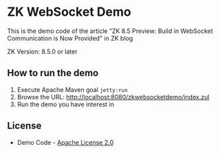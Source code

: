 # ZK WebSocket Demo

This is the demo code of the article "ZK 8.5 Preview: Build in WebSocket Communication is Now Provided" in ZK blog

ZK Version: 8.5.0 or later

## How to run the demo

1. Execute Apache Maven goal `jetty:run`
2. Browse the URL: [http://localhost:8080/zkwebsocketdemo/index.zul](http://localhost:8080/zkwebsocketdemo/index.zul)
3. Run the demo you have interest in

## License
* Demo Code - [Apache License 2.0](http://www.apache.org/licenses/LICENSE-2.0)